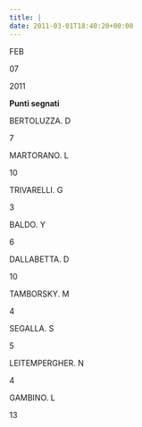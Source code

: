 ```yaml
---
title: |
date: 2011-03-01T18:40:20+00:00
---
```

FEB

07

2011

**Punti segnati**

BERTOLUZZA. D

7

MARTORANO. L

10

TRIVARELLI. G

3

BALDO. Y

6

DALLABETTA. D

10

TAMBORSKY. M

4

SEGALLA. S

5

LEITEMPERGHER. N

4

GAMBINO. L

13

